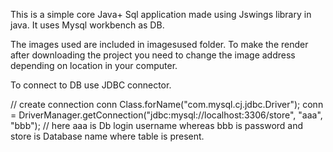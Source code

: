 This is a simple core Java+ Sql application made using Jswings library in java. It uses Mysql workbench as DB.

The images used are included in imagesused folder. To make the render after downloading the project you need to change the image address depending on location in your computer.

To connect to DB use JDBC connector.

// create connection conn Class.forName("com.mysql.cj.jdbc.Driver"); conn = DriverManager.getConnection("jdbc:mysql://localhost:3306/store", "aaa", "bbb"); // here aaa is Db login username whereas bbb is password and store is Database name where table is present.
